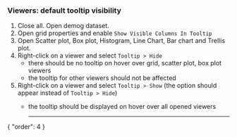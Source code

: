 ### Viewers: default tooltip visibility

1. Close all. Open demog dataset.
2. Open grid properties and enable `Show Visible Columns In Tooltip`
3. Open Scatter plot, Box plot, Histogram, Line Chart, Bar chart and Trellis plot.
4. Right-click on a viewer and select `Tooltip > Hide`
   - there should be no tooltip on hover over grid, scatter plot, box plot viewers
   - the tooltip for other viewers should not be affected
5. Right-click on a viewer and select `Tooltip > Show` (the option should appear instead of `Tooltip > Hide`)
   - the tooltip should be displayed on hover over all opened viewers

      ---
{
  "order": 4
}